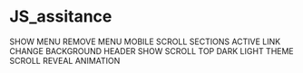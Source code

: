 # JS_assitance
SHOW MENU
REMOVE MENU MOBILE
SCROLL SECTIONS ACTIVE LINK
CHANGE BACKGROUND HEADER
SHOW SCROLL TOP
DARK LIGHT THEME
SCROLL REVEAL ANIMATION
